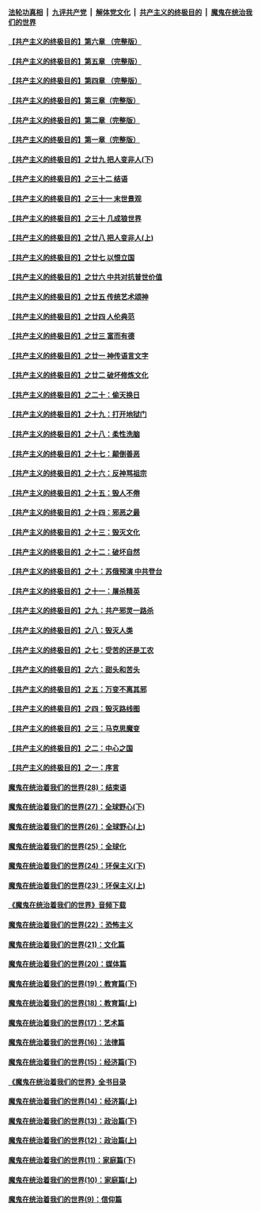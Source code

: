 ####  [法轮功真相](../../../../basic/blob/master/README.md?t=05041101) &nbsp;|&nbsp; [九评共产党](../../../../9ping.md/blob/master/README.md?t=05041101) &nbsp;|&nbsp; [解体党文化](../../../../jtdwh.md/blob/master/README.md?t=05041101)  &nbsp;|&nbsp; [共产主义的终极目的](../../../../gczydzjmd.md/blob/master/README.md?t=05041101) &nbsp;|&nbsp; [魔鬼在统治我们的世界](../../../../mgztzwmdsj.md/blob/master/README.md?t=05041101) 

#### [【共产主义的终极目的】第六章 （完整版）](../pages/nsc422/n11428913.md?t=05041101) 

#### [【共产主义的终极目的】第五章 （完整版）](../pages/nsc422/n11428912.md?t=05041101) 

#### [【共产主义的终极目的】第四章 （完整版）](../pages/nsc422/n11428907.md?t=05041101) 

#### [【共产主义的终极目的】第三章（完整版）](../pages/nsc422/n11428848.md?t=05041101) 

#### [【共产主义的终极目的】第二章（完整版）](../pages/nsc422/n11428831.md?t=05041101) 

#### [【共产主义的终极目的】第一章（完整版）](../pages/nsc422/n11417651.md?t=05041101) 

#### [【共产主义的终极目的】之廿九 把人变非人(下)](../pages/nsc422/n11344140.md?t=05041101) 

#### [【共产主义的终极目的】之三十二 结语](../pages/nsc422/n11360535.md?t=05041101) 

#### [【共产主义的终极目的】之三十一 末世景观](../pages/nsc422/n11351129.md?t=05041101) 

#### [【共产主义的终极目的】之三十 几成狼世界](../pages/nsc422/n11348280.md?t=05041101) 

#### [【共产主义的终极目的】之廿八 把人变非人(上)](../pages/nsc422/n11340492.md?t=05041101) 

#### [【共产主义的终极目的】之廿七 以恨立国](../pages/nsc422/n11336944.md?t=05041101) 

#### [【共产主义的终极目的】之廿六 中共对抗普世价值](../pages/nsc422/n11324785.md?t=05041101) 

#### [【共产主义的终极目的】之廿五 传统艺术颂神](../pages/nsc422/n11296396.md?t=05041101) 

#### [【共产主义的终极目的】之廿四 人伦典范](../pages/nsc422/n11296397.md?t=05041101) 

#### [【共产主义的终极目的】之廿三 富而有德](../pages/nsc422/n11283598.md?t=05041101) 

#### [【共产主义的终极目的】之廿一 神传语言文字](../pages/nsc422/n11263265.md?t=05041101) 

#### [【共产主义的终极目的】之廿二 破坏修炼文化](../pages/nsc422/n11245728.md?t=05041101) 

#### [【共产主义的终极目的】之二十：偷天换日](../pages/nsc422/n11238846.md?t=05041101) 

#### [【共产主义的终极目的】之十九：打开地狱门](../pages/nsc422/n11206376.md?t=05041101) 

#### [【共产主义的终极目的】之十八：柔性洗脑](../pages/nsc422/n11199994.md?t=05041101) 

#### [【共产主义的终极目的】之十七：颠倒善恶](../pages/nsc422/n11179782.md?t=05041101) 

#### [【共产主义的终极目的】之十六：反神骂祖宗](../pages/nsc422/n11166798.md?t=05041101) 

#### [【共产主义的终极目的】之十五：毁人不倦](../pages/nsc422/n11166792.md?t=05041101) 

#### [【共产主义的终极目的】之十四：邪恶之最](../pages/nsc422/n11150249.md?t=05041101) 

#### [【共产主义的终极目的】之十三：毁灭文化](../pages/nsc422/n11135227.md?t=05041101) 

#### [【共产主义的终极目的】之十二：破坏自然](../pages/nsc422/n11135214.md?t=05041101) 

#### [【共产主义的终极目的】之十：苏俄预演 中共登台](../pages/nsc422/n11118424.md?t=05041101) 

#### [【共产主义的终极目的】之十一：屠杀精英](../pages/nsc422/n11118442.md?t=05041101) 

#### [【共产主义的终极目的】之九：共产邪灵一路杀](../pages/nsc422/n11114139.md?t=05041101) 

#### [【共产主义的终极目的】之八：毁灭人类](../pages/nsc422/n11108503.md?t=05041101) 

#### [【共产主义的终极目的】之七：受苦的还是工农](../pages/nsc422/n11101809.md?t=05041101) 

#### [【共产主义的终极目的】之六：甜头和苦头](../pages/nsc422/n11096971.md?t=05041101) 

#### [【共产主义的终极目的】之五：万变不离其邪](../pages/nsc422/n11091285.md?t=05041101) 

#### [【共产主义的终极目的】之四：毁灭路线图](../pages/nsc422/n11086284.md?t=05041101) 

#### [【共产主义的终极目的】之三：马克思魔变](../pages/nsc422/n11061941.md?t=05041101) 

#### [【共产主义的终极目的】之二：中心之国](../pages/nsc422/n11047728.md?t=05041101) 

#### [【共产主义的终极目的】之一：序言](../pages/nsc422/n11086077.md?t=05041101) 

#### [魔鬼在统治着我们的世界(28)：结束语](../pages/nsc422/n10936246.md?t=05041101) 

#### [魔鬼在统治着我们的世界(27)：全球野心(下)](../pages/nsc422/n10928319.md?t=05041101) 

#### [魔鬼在统治着我们的世界(26)：全球野心(上)](../pages/nsc422/n10900318.md?t=05041101) 

#### [魔鬼在统治着我们的世界(25)：全球化](../pages/nsc422/n10788205.md?t=05041101) 

#### [魔鬼在统治着我们的世界(24)：环保主义(下)](../pages/nsc422/n10695307.md?t=05041101) 

#### [魔鬼在统治着我们的世界(23)：环保主义(上)](../pages/nsc422/n10688613.md?t=05041101) 

#### [《魔鬼在统治着我们的世界》音频下载](../pages/nsc422/n10635553.md?t=05041101) 

#### [魔鬼在统治着我们的世界(22)：恐怖主义](../pages/nsc422/n10614727.md?t=05041101) 

#### [魔鬼在统治着我们的世界(21)：文化篇](../pages/nsc422/n10597706.md?t=05041101) 

#### [魔鬼在统治着我们的世界(20)：媒体篇](../pages/nsc422/n10586579.md?t=05041101) 

#### [魔鬼在统治着我们的世界(19)：教育篇(下)](../pages/nsc422/n10564808.md?t=05041101) 

#### [魔鬼在统治着我们的世界(18)：教育篇(上)](../pages/nsc422/n10526970.md?t=05041101) 

#### [魔鬼在统治着我们的世界(17)：艺术篇](../pages/nsc422/n10499093.md?t=05041101) 

#### [魔鬼在统治着我们的世界(16)：法律篇](../pages/nsc422/n10485969.md?t=05041101) 

#### [魔鬼在统治着我们的世界(15)：经济篇(下)](../pages/nsc422/n10469975.md?t=05041101) 

#### [《魔鬼在统治着我们的世界》全书目录](../pages/nsc422/n10464261.md?t=05041101) 

#### [魔鬼在统治着我们的世界(14)：经济篇(上)](../pages/nsc422/n10457370.md?t=05041101) 

#### [魔鬼在统治着我们的世界(13)：政治篇(下)](../pages/nsc422/n10448270.md?t=05041101) 

#### [魔鬼在统治着我们的世界(12)：政治篇(上)](../pages/nsc422/n10444576.md?t=05041101) 

#### [魔鬼在统治着我们的世界(11)：家庭篇(下)](../pages/nsc422/n10440961.md?t=05041101) 

#### [魔鬼在统治着我们的世界(10)：家庭篇(上)](../pages/nsc422/n10435448.md?t=05041101) 

#### [魔鬼在统治着我们的世界(9)：信仰篇](../pages/nsc422/n10432159.md?t=05041101) 

